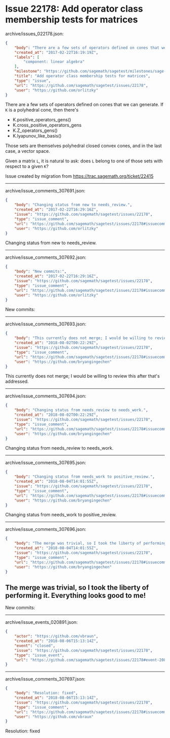 # Issue 22178: Add operator class membership tests for matrices

archive/issues_022178.json:
```json
{
    "body": "There are a few sets of operators defined on cones that we can generate. If `K` is a polyhedral cone, then there's\n\n* K.positive_operators_gens()\n* K.cross_positive_operators_gens\n* K.Z_operators_gens()\n* K.lyapunov_like_basis()\n\nThose sets are themselves polyhedral closed convex cones, and in the last case, a vector space.\n\nGiven a matrix `L`, it is natural to ask: does `L` belong to one of those sets with respect to a given `K`?\n\nIssue created by migration from https://trac.sagemath.org/ticket/22415\n\n",
    "created_at": "2017-02-22T16:19:19Z",
    "labels": [
        "component: linear algebra"
    ],
    "milestone": "https://github.com/sagemath/sagetest/milestones/sage-8.4",
    "title": "Add operator class membership tests for matrices",
    "type": "issue",
    "url": "https://github.com/sagemath/sagetest/issues/22178",
    "user": "https://github.com/orlitzky"
}
```
There are a few sets of operators defined on cones that we can generate. If `K` is a polyhedral cone, then there's

* K.positive_operators_gens()
* K.cross_positive_operators_gens
* K.Z_operators_gens()
* K.lyapunov_like_basis()

Those sets are themselves polyhedral closed convex cones, and in the last case, a vector space.

Given a matrix `L`, it is natural to ask: does `L` belong to one of those sets with respect to a given `K`?

Issue created by migration from https://trac.sagemath.org/ticket/22415





---

archive/issue_comments_307691.json:
```json
{
    "body": "Changing status from new to needs_review.",
    "created_at": "2017-02-22T16:29:16Z",
    "issue": "https://github.com/sagemath/sagetest/issues/22178",
    "type": "issue_comment",
    "url": "https://github.com/sagemath/sagetest/issues/22178#issuecomment-307691",
    "user": "https://github.com/orlitzky"
}
```

Changing status from new to needs_review.



---

archive/issue_comments_307692.json:
```json
{
    "body": "New commits:",
    "created_at": "2017-02-22T16:29:16Z",
    "issue": "https://github.com/sagemath/sagetest/issues/22178",
    "type": "issue_comment",
    "url": "https://github.com/sagemath/sagetest/issues/22178#issuecomment-307692",
    "user": "https://github.com/orlitzky"
}
```

New commits:



---

archive/issue_comments_307693.json:
```json
{
    "body": "This currently does not merge; I would be willing to review this after that's addressed.",
    "created_at": "2018-08-02T00:22:29Z",
    "issue": "https://github.com/sagemath/sagetest/issues/22178",
    "type": "issue_comment",
    "url": "https://github.com/sagemath/sagetest/issues/22178#issuecomment-307693",
    "user": "https://github.com/bryangingechen"
}
```

This currently does not merge; I would be willing to review this after that's addressed.



---

archive/issue_comments_307694.json:
```json
{
    "body": "Changing status from needs_review to needs_work.",
    "created_at": "2018-08-02T00:22:29Z",
    "issue": "https://github.com/sagemath/sagetest/issues/22178",
    "type": "issue_comment",
    "url": "https://github.com/sagemath/sagetest/issues/22178#issuecomment-307694",
    "user": "https://github.com/bryangingechen"
}
```

Changing status from needs_review to needs_work.



---

archive/issue_comments_307695.json:
```json
{
    "body": "Changing status from needs_work to positive_review.",
    "created_at": "2018-08-04T14:01:55Z",
    "issue": "https://github.com/sagemath/sagetest/issues/22178",
    "type": "issue_comment",
    "url": "https://github.com/sagemath/sagetest/issues/22178#issuecomment-307695",
    "user": "https://github.com/bryangingechen"
}
```

Changing status from needs_work to positive_review.



---

archive/issue_comments_307696.json:
```json
{
    "body": "The merge was trivial, so I took the liberty of performing it. Everything looks good to me!\n----\nNew commits:",
    "created_at": "2018-08-04T14:01:55Z",
    "issue": "https://github.com/sagemath/sagetest/issues/22178",
    "type": "issue_comment",
    "url": "https://github.com/sagemath/sagetest/issues/22178#issuecomment-307696",
    "user": "https://github.com/bryangingechen"
}
```

The merge was trivial, so I took the liberty of performing it. Everything looks good to me!
----
New commits:



---

archive/issue_events_020891.json:
```json
{
    "actor": "https://github.com/vbraun",
    "created_at": "2018-08-06T15:13:14Z",
    "event": "closed",
    "issue": "https://github.com/sagemath/sagetest/issues/22178",
    "type": "issue_event",
    "url": "https://github.com/sagemath/sagetest/issues/22178#event-20891"
}
```



---

archive/issue_comments_307697.json:
```json
{
    "body": "Resolution: fixed",
    "created_at": "2018-08-06T15:13:14Z",
    "issue": "https://github.com/sagemath/sagetest/issues/22178",
    "type": "issue_comment",
    "url": "https://github.com/sagemath/sagetest/issues/22178#issuecomment-307697",
    "user": "https://github.com/vbraun"
}
```

Resolution: fixed

